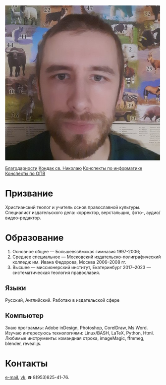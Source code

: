 ![Фото на фоне животных|100px](photo.jpg)
<br>

[Благодарности](gratitude.md)
[Кондак св. Николаю](kondak.md)
[Конспекты по информатике](https://nazarovki.github.io/computer-science)
[Конспекты по ОПВ](https://nazarovki.github.io/vera/)
# Призвание
Христианский теолог и учитель основ православной культуры. Специалист издательского дела: корректор, верстальщик, фото-, аудио/видео-редактор.

# Образование
1. Основное общее — Большевязёмская гимназия 1997-2006;
2. Среднее специальное — Московский издательско-полиграфический колледж им. Ивана Федорова, Москва 2006–2008 гг.
3. Высшее — миссионерский институт, Екатеринбург 2017–2023 — систематическая теология православия.

## Языки 
Русский, Английский. 
Работаю в издательской сфере

## Компьютер
Знаю программы: Adobe inDesign,  Photoshop, CorelDraw, Ms Word.
Изучаю интересуюсь технологиями: Linux/BASH, LaTeX, Python, Html.
Любимые инструменты: командная строка, imageMagic, ffmmeg, blender, reveal.js.

# Контакты 
[e-mail](kirilnazarov@gmail.com), 
[vk](https://vk.com/nazarov_ki), 
☎️ 8(953)825-41-76.


<!---
NazarovKI/NazarovKI is a ✨ special ✨ repository because its `README.md` (this file) appears on your GitHub profile.
You can click the Preview link to take a look at your changes.
--->
